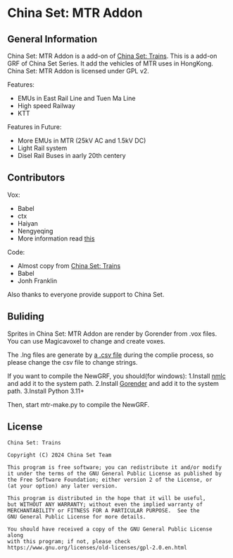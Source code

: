 # China Set: MTR Addon

## **General Information**

China Set: MTR Addon is a add-on of [China Set: Trains](https://github.com/OpenTTD-China-Set/China-Set-Trains).
This is a add-on GRF of China Set Series. It add the vehicles of MTR uses in HongKong.
China Set: MTR Addon is licensed under GPL v2.

Features:
 - EMUs in East Rail Line and Tuen Ma Line
 - High speed Railway
 - KTT

Features in Future:
 - More EMUs in MTR (25kV AC and 1.5kV DC)
 - Light Rail system
 - Disel Rail Buses in aarly 20th centery

## **Contributors**

Vox:
 - Babel
 - ctx
 - Haiyan
 - Nengyeqing
 - More information read [this](docs/voxsourse.csv)

Code:
 - Almost copy from [China Set: Trains](https://github.com/OpenTTD-China-Set/China-Set-Trains)
 - Babel
 - Jonh Franklin

Also thanks to everyone provide support to China Set.

## **Buliding**

Sprites in China Set: MTR Addon are render by Gorender from .vox files.
You can use Magicavoxel to change and create voxes.

The .lng files are generate by [a .csv file](./docs/str.CSV) during the complie process, so please change the csv file to change strings.

If you want to compile the NewGRF, you should(for windows):
	1.Install [nmlc](https://www.tt-wiki.net/wiki/NMLTutorial/Installation) and add it to the system path.
	2.Install [Gorender](https://github.com/mattkimber/gorender) and add it to the system path.
	3.Install Python 3.11+

Then, start mtr-make.py to compile the NewGRF.

## **License**

```text
China Set: Trains

Copyright (C) 2024 China Set Team

This program is free software; you can redistribute it and/or modify
it under the terms of the GNU General Public License as published by
the Free Software Foundation; either version 2 of the License, or
(at your option) any later version.

This program is distributed in the hope that it will be useful,
but WITHOUT ANY WARRANTY; without even the implied warranty of
MERCHANTABILITY or FITNESS FOR A PARTICULAR PURPOSE.  See the
GNU General Public License for more details.

You should have received a copy of the GNU General Public License along
with this program; if not, please check
https://www.gnu.org/licenses/old-licenses/gpl-2.0.en.html
```

